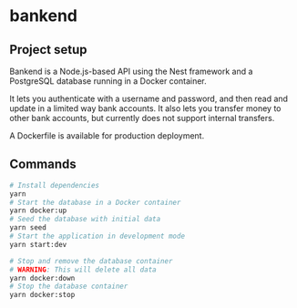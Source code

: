 # bankend

## Project setup
Bankend is a Node.js-based API using the Nest framework and a PostgreSQL database running in a Docker container.

It lets you authenticate with a username and password, and then read and update in a limited way bank accounts. It also lets you transfer money to other bank accounts, but currently does not support internal transfers.

A Dockerfile is available for production deployment.

## Commands
```sh
# Install dependencies
yarn
# Start the database in a Docker container
yarn docker:up
# Seed the database with initial data
yarn seed
# Start the application in development mode
yarn start:dev

# Stop and remove the database container
# WARNING: This will delete all data
yarn docker:down
# Stop the database container
yarn docker:stop
```
